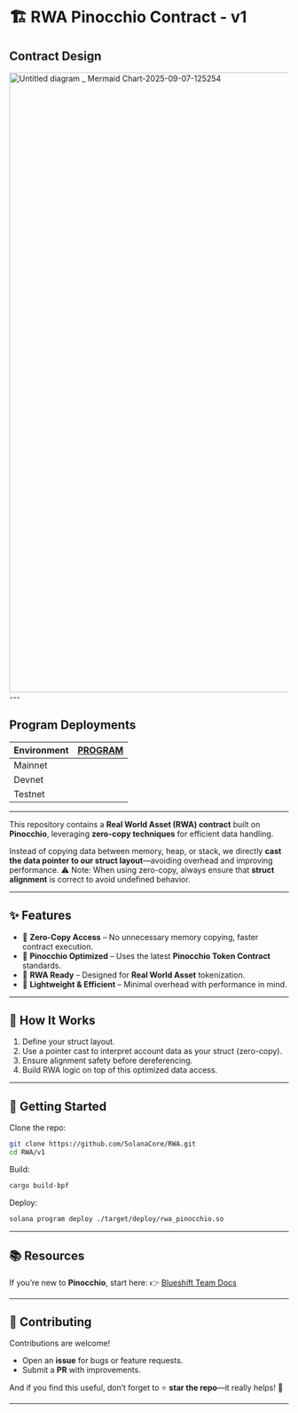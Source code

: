 # 🏗️ RWA Pinocchio Contract - v1

## Contract Design 
<img width="3840" height="1116" alt="Untitled diagram _ Mermaid Chart-2025-09-07-125254" src="https://github.com/user-attachments/assets/591675ad-09a0-411f-a0de-bb7c1f1cf1a9" />
---

## Program Deployments

| Environment         |   [PROGRAM](/v1)                          |
| ------------------- | ---------------------------------------------- |
| Mainnet             |  |
| Devnet              |  |
| Testnet             |  |
---
This repository contains a **Real World Asset (RWA) contract** built on **Pinocchio**, leveraging **zero-copy techniques** for efficient data handling.

Instead of copying data between memory, heap, or stack, we directly **cast the data pointer to our struct layout**—avoiding overhead and improving performance.
⚠️ Note: When using zero-copy, always ensure that **struct alignment** is correct to avoid undefined behavior.

---

## ✨ Features

* 🔹 **Zero-Copy Access** – No unnecessary memory copying, faster contract execution.
* 🔹 **Pinocchio Optimized** – Uses the latest **Pinocchio Token Contract** standards.
* 🔹 **RWA Ready** – Designed for **Real World Asset** tokenization.
* 🔹 **Lightweight & Efficient** – Minimal overhead with performance in mind.

---

## 📖 How It Works

1. Define your struct layout.
2. Use a pointer cast to interpret account data as your struct (zero-copy).
3. Ensure alignment safety before dereferencing.
4. Build RWA logic on top of this optimized data access.

---

## 🚀 Getting Started

Clone the repo:

```bash
git clone https://github.com/SolanaCore/RWA.git
cd RWA/v1
```

Build:

```bash
cargo build-bpf
```

Deploy:

```bash
solana program deploy ./target/deploy/rwa_pinocchio.so
```

---

## 📚 Resources

If you’re new to **Pinocchio**, start here:
👉 [Blueshift Team Docs](https://x.com/dhruv_sol/status/1964329082566385691)

---

## 🤝 Contributing

Contributions are welcome!

* Open an **issue** for bugs or feature requests.
* Submit a **PR** with improvements.

And if you find this useful, don’t forget to ⭐ **star the repo**—it really helps! 🦀

---